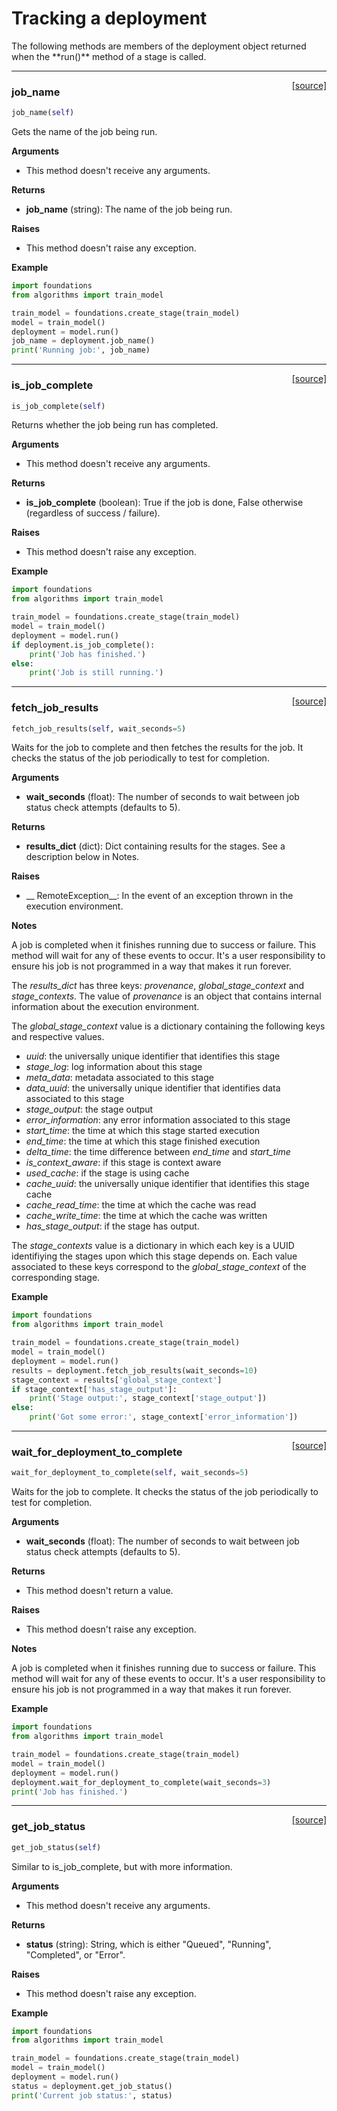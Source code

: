 <h1>Tracking a deployment</h1>
The following methods are members of the deployment object returned when the **run()** method of a stage is called.

----

<span style="float:right;">[[source]](https://github.com/DeepLearnI/foundations/blob/master/foundations/deployment_wrapper.py#L21)</span>

### job_name


```python
job_name(self)
```



Gets the name of the job being run.

__Arguments__

- This method doesn't receive any arguments.

__Returns__

- __job_name__ (string): The name of the job being run.

__Raises__

- This method doesn't raise any exception.

__Example__

```python
import foundations
from algorithms import train_model

train_model = foundations.create_stage(train_model)
model = train_model()
deployment = model.run()
job_name = deployment.job_name()
print('Running job:', job_name)
```


----

<span style="float:right;">[[source]](https://github.com/DeepLearnI/foundations/blob/master/foundations/deployment_wrapper.py#L49)</span>

### is_job_complete


```python
is_job_complete(self)
```



Returns whether the job being run has completed.

__Arguments__

- This method doesn't receive any arguments.

__Returns__

- __is_job_complete__ (boolean): True if the job is done, False otherwise (regardless of success / failure).

__Raises__

- This method doesn't raise any exception.

__Example__

```python
import foundations
from algorithms import train_model

train_model = foundations.create_stage(train_model)
model = train_model()
deployment = model.run()
if deployment.is_job_complete():
	print('Job has finished.')
else:
	print('Job is still running.')
```


----

<span style="float:right;">[[source]](https://github.com/DeepLearnI/foundations/blob/master/foundations/deployment_wrapper.py#L79)</span>

### fetch_job_results


```python
fetch_job_results(self, wait_seconds=5)
```



Waits for the job to complete and then fetches the results for the job.
It checks the status of the job periodically to test for completion.

__Arguments__

- __wait_seconds__ (float): The number of seconds to wait between job status check attempts (defaults to 5).

__Returns__

- __results_dict__ (dict): Dict containing results for the stages. See a description below in Notes.

__Raises__

- __    RemoteException__: In the event of an exception thrown in the execution environment.

__Notes__

A job is completed when it finishes running due to success or failure. This method will wait for
any of these events to occur. It's a user responsibility to ensure his job is not programmed in a
way that makes it run forever.

The *results_dict* has three keys: *provenance*, *global_stage_context* and *stage_contexts*.
The value of *provenance* is an object that contains internal information about the execution
environment.

The *global_stage_context* value is a dictionary containing the following keys and respective values.

- *uuid*: the universally unique identifier that identifies this stage
- *stage_log*: log information about this stage
- *meta_data*: metadata associated to this stage
- *data_uuid*: the universally unique identifier that identifies data associated to this stage
- *stage_output*: the stage output
- *error_information*: any error information associated to this stage
- *start_time*: the time at which this stage started execution
- *end_time*: the time at which this stage finished execution
- *delta_time*: the time difference between *end_time* and *start_time*
- *is_context_aware*: if this stage is context aware
- *used_cache*: if the stage is using cache
- *cache_uuid*: the universally unique identifier that identifies this stage cache
- *cache_read_time*: the time at which the cache was read
- *cache_write_time*: the time at which the cache was written
- *has_stage_output*: if the stage has output.

The *stage_contexts* value is a dictionary in which each key is a UUID identifiying the stages
upon which this stage depends on. Each value associated to these keys correspond to the
*global_stage_context* of the corresponding stage.

__Example__

```python
import foundations
from algorithms import train_model

train_model = foundations.create_stage(train_model)
model = train_model()
deployment = model.run()
results = deployment.fetch_job_results(wait_seconds=10)
stage_context = results['global_stage_context']
if stage_context['has_stage_output']:
	print('Stage output:', stage_context['stage_output'])
else:
	print('Got some error:', stage_context['error_information'])
```


----

<span style="float:right;">[[source]](https://github.com/DeepLearnI/foundations/blob/master/foundations/deployment_wrapper.py#L149)</span>

### wait_for_deployment_to_complete


```python
wait_for_deployment_to_complete(self, wait_seconds=5)
```



Waits for the job to complete. It checks the status of the job periodically to test for completion.

__Arguments__

- __wait_seconds__ (float): The number of seconds to wait between job status check attempts (defaults to 5).

__Returns__

- This method doesn't return a value.

__Raises__

- This method doesn't raise any exception.

__Notes__

A job is completed when it finishes running due to success or failure. This method will wait for
any of these events to occur. It's a user responsibility to ensure his job is not programmed in a
way that makes it run forever.

__Example__

```python
import foundations
from algorithms import train_model

train_model = foundations.create_stage(train_model)
model = train_model()
deployment = model.run()
deployment.wait_for_deployment_to_complete(wait_seconds=3)
print('Job has finished.')
```


----

<span style="float:right;">[[source]](https://github.com/DeepLearnI/foundations/blob/master/foundations/deployment_wrapper.py#L191)</span>

### get_job_status


```python
get_job_status(self)
```



Similar to is_job_complete, but with more information.

__Arguments__

- This method doesn't receive any arguments.

__Returns__

- __status__ (string): String, which is either "Queued", "Running", "Completed", or "Error".

__Raises__

- This method doesn't raise any exception.

__Example__

```python
import foundations
from algorithms import train_model

train_model = foundations.create_stage(train_model)
model = train_model()
deployment = model.run()
status = deployment.get_job_status()
print('Current job status:', status)
```


